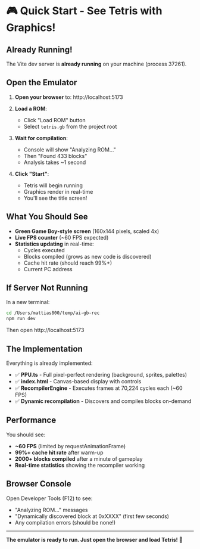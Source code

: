 # 🎮 Quick Start - See Tetris with Graphics!

## Already Running!

The Vite dev server is **already running** on your machine (process 37261).

## Open the Emulator

1. **Open your browser** to: http://localhost:5173

2. **Load a ROM**:
   - Click "Load ROM" button
   - Select `tetris.gb` from the project root

3. **Wait for compilation**:
   - Console will show "Analyzing ROM..."
   - Then "Found 433 blocks"
   - Analysis takes ~1 second

4. **Click "Start"**:
   - Tetris will begin running
   - Graphics render in real-time
   - You'll see the title screen!

## What You Should See

- **Green Game Boy-style screen** (160x144 pixels, scaled 4x)
- **Live FPS counter** (~60 FPS expected)
- **Statistics updating** in real-time:
  - Cycles executed
  - Blocks compiled (grows as new code is discovered)
  - Cache hit rate (should reach 99%+)
  - Current PC address

## If Server Not Running

In a new terminal:

```bash
cd /Users/mattias800/temp/ai-gb-rec
npm run dev
```

Then open http://localhost:5173

## The Implementation

Everything is already implemented:

- ✅ **PPU.ts** - Full pixel-perfect rendering (background, sprites, palettes)
- ✅ **index.html** - Canvas-based display with controls
- ✅ **RecompilerEngine** - Executes frames at 70,224 cycles each (~60 FPS)
- ✅ **Dynamic recompilation** - Discovers and compiles blocks on-demand

## Performance

You should see:
- **~60 FPS** (limited by requestAnimationFrame)
- **99%+ cache hit rate** after warm-up
- **2000+ blocks compiled** after a minute of gameplay
- **Real-time statistics** showing the recompiler working

## Browser Console

Open Developer Tools (F12) to see:
- "Analyzing ROM..." messages
- "Dynamically discovered block at 0xXXXX" (first few seconds)
- Any compilation errors (should be none!)

---

**The emulator is ready to run. Just open the browser and load Tetris! 🎉**
